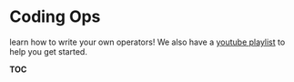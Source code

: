 # Coding Ops

learn how to write your own operators!
We also have a [youtube playlist](https://www.youtube.com/watch?v=vJ47_rYdezU&list=PLYimpE2xWgBvKQg65p9q5sa2jJaHGO7Ka) to help you get started. 

__TOC__
